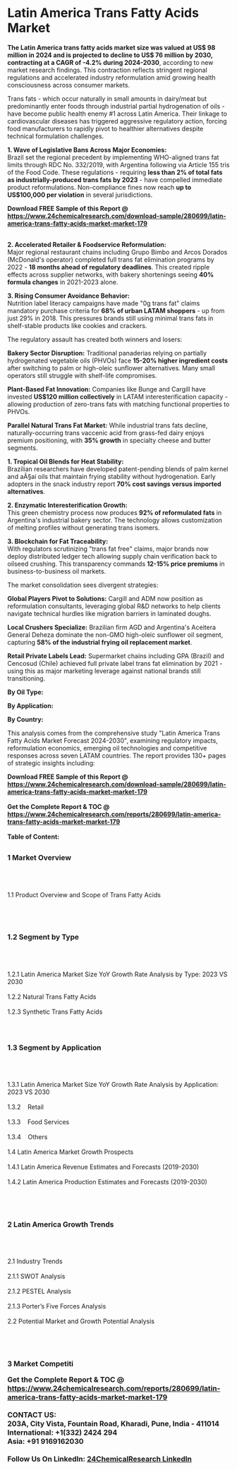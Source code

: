 <h1>Latin America Trans Fatty Acids Market</h1><p><strong>The Latin America trans fatty acids market size was valued at US$ 98 million in 2024
    and is projected to decline to US$ 76 million by 2030, contracting at a CAGR of -4.2%
    during 2024-2030</strong>, according to new market research findings. This contraction reflects
    stringent regional regulations and accelerated industry reformulation amid growing
    health consciousness across consumer markets.</p><p>Trans fats - which occur naturally in small amounts in dairy/meat but predominantly enter
    foods through industrial partial hydrogenation of oils - have become public health
    enemy #1 across Latin America. Their linkage to cardiovascular diseases has triggered
    aggressive regulatory action, forcing food manufacturers to rapidly pivot to healthier
    alternatives despite technical formulation challenges.</p><p><strong>1. Wave of Legislative Bans Across Major Economies:</strong><br>
Brazil set the regional precedent by implementing WHO-aligned trans fat limits through
RDC No. 332/2019, with Argentina following via Article 155 tris of the Food Code. These
regulations - requiring <strong>less than 2% of total fats as industrially-produced trans fats by 2023</strong> -
have compelled immediate product reformulations. Non-compliance fines now reach
<strong>up to US$100,000 per violation</strong> in several jurisdictions.</p><div><b>Download FREE Sample of this Report @ 
            <a href="https://www.24chemicalresearch.com/download-sample/280699/latin-america-trans-fatty-acids-market-market-179">
            https://www.24chemicalresearch.com/download-sample/280699/latin-america-trans-fatty-acids-market-market-179</a></b></div><br><p><strong>2. Accelerated Retailer &amp; Foodservice Reformulation:</strong><br>
Major regional restaurant chains including Grupo Bimbo and Arcos Dorados (McDonald's
operator) completed full trans fat elimination programs by 2022 - <strong>18 months ahead of
regulatory deadlines</strong>. This created ripple effects across supplier networks, with bakery
shortenings seeing <strong>40% formula changes</strong> in 2021-2023 alone.</p><p><strong>3. Rising Consumer Avoidance Behavior:</strong><br>
Nutrition label literacy campaigns have made "0g trans fat" claims mandatory purchase
criteria for <strong>68% of urban LATAM shoppers</strong> - up from just 29% in 2018. This pressures brands
still using minimal trans fats in shelf-stable products like cookies and crackers.</p><p>The regulatory assault has created both winners and losers:</p><p><strong>Bakery Sector Disruption:</strong> Traditional panaderias relying on partially hydrogenated
        vegetable oils (PHVOs) face <strong>15-20% higher ingredient costs</strong> after switching to palm
        or high-oleic sunflower alternatives. Many small operators still struggle with
        shelf-life compromises.</p><p><strong>Plant-Based Fat Innovation:</strong> Companies like Bunge and Cargill have invested
        <strong>US$120 million collectively</strong> in LATAM interesterification capacity - allowing
        production of zero-trans fats with matching functional properties to PHVOs.</p><p><strong>Parallel Natural Trans Fat Market:</strong> While industrial trans fats decline, naturally-occurring
        trans vaccenic acid from grass-fed dairy enjoys premium positioning, with
        <strong>35% growth</strong> in specialty cheese and butter segments.</p><p><strong>1. Tropical Oil Blends for Heat Stability:</strong><br>
Brazilian researchers have developed patent-pending blends of palm kernel and aÃ§ai oils
that maintain frying stability without hydrogenation. Early adopters in the snack industry
report <strong>70% cost savings versus imported alternatives</strong>.</p><p><strong>2. Enzymatic Interesterification Growth:</strong><br>
This green chemistry process now produces <strong>92% of reformulated fats</strong> in Argentina's
industrial bakery sector. The technology allows customization of melting profiles without
generating trans isomers.</p><p><strong>3. Blockchain for Fat Traceability:</strong><br>
With regulators scrutinizing "trans fat free" claims, major brands now deploy distributed
ledger tech allowing supply chain verification back to oilseed crushing. This transparency
commands <strong>12-15% price premiums</strong> in business-to-business oil markets.</p><p>The market consolidation sees divergent strategies:</p><p><strong>Global Players Pivot to Solutions:</strong> Cargill and ADM now position as reformulation consultants,
        leveraging global R&amp;D networks to help clients navigate technical hurdles like
        migration barriers in laminated doughs.</p><p><strong>Local Crushers Specialize:</strong> Brazilian firm AGD and Argentina's Aceitera General Deheza
        dominate the non-GMO high-oleic sunflower oil segment, capturing <strong>58% of the
        industrial frying oil replacement market</strong>.</p><p><strong>Retail Private Labels Lead:</strong> Supermarket chains including GPA (Brazil) and Cencosud
        (Chile) achieved full private label trans fat elimination by 2021 - using this as major
        marketing leverage against national brands still transitioning.</p><p><strong>By Oil Type:</strong></p><p><strong>By Application:</strong></p><p><strong>By Country:</strong></p><p>This analysis comes from the comprehensive study "Latin America Trans Fatty Acids
Market Forecast 2024-2030", examining regulatory impacts, reformulation economics,
emerging oil technologies and competitive responses across seven LATAM countries.
The report provides 130+ pages of strategic insights including:</p><div><b>Download FREE Sample of this Report @ 
            <a href="https://www.24chemicalresearch.com/download-sample/280699/latin-america-trans-fatty-acids-market-market-179">
            https://www.24chemicalresearch.com/download-sample/280699/latin-america-trans-fatty-acids-market-market-179</a></b></div><br><div><b>Get the Complete Report & TOC @ 
            <a href="https://www.24chemicalresearch.com/reports/280699/latin-america-trans-fatty-acids-market-market-179">
            https://www.24chemicalresearch.com/reports/280699/latin-america-trans-fatty-acids-market-market-179</a></b></div><br>
            <b>Table of Content:</b><p><h2><span style="font-size:16px"><strong>1 Market Overview&nbsp;&nbsp; &nbsp;</strong></span></h2><br />
<br />
<p>1.1 Product Overview and Scope of Trans Fatty Acids&nbsp;</p><br />
<br />
<h2><strong><span style="font-size:16px">1.2 Segment by Type&nbsp;&nbsp; &nbsp;</span></strong></h2><br />
<br />
<p>1.2.1 Latin America Market Size YoY Growth Rate Analysis by Type: 2023 VS 2030&nbsp;&nbsp; &nbsp;<br /><br />
1.2.2 Natural Trans Fatty Acids&nbsp;&nbsp; &nbsp;<br /><br />
1.2.3 Synthetic Trans Fatty Acids<br /><br />
<br />
<h2><span style="font-size:16px"><strong>1.3 Segment by Application&nbsp;&nbsp;</strong></span></h2><br />
<br />
<p>1.3.1 Latin America Market Size YoY Growth Rate Analysis by Application: 2023 VS 2030&nbsp;&nbsp; &nbsp;<br /><br />
1.3.2&nbsp;&nbsp; &nbsp;Retail<br /><br />
1.3.3&nbsp;&nbsp; &nbsp;Food Services<br /><br />
1.3.4&nbsp;&nbsp; &nbsp;Others<br /><br />
1.4 Latin America Market Growth Prospects&nbsp;&nbsp; &nbsp;<br /><br />
1.4.1 Latin America Revenue Estimates and Forecasts (2019-2030)&nbsp;&nbsp; &nbsp;<br /><br />
1.4.2 Latin America Production Estimates and Forecasts (2019-2030)&nbsp;&nbsp;</p><br />
<br />
<h2><span style="font-size:16px"><strong>2 Latin America Growth Trends&nbsp;&nbsp; &nbsp;</strong></span></h2><br />
<br />
<p>2.1 Industry Trends&nbsp;&nbsp; &nbsp;<br /><br />
2.1.1 SWOT Analysis&nbsp;&nbsp; &nbsp;<br /><br />
2.1.2 PESTEL Analysis&nbsp;&nbsp; &nbsp;<br /><br />
2.1.3 Porter&rsquo;s Five Forces Analysis&nbsp;&nbsp; &nbsp;<br /><br />
2.2 Potential Market and Growth Potential Analysis&nbsp;&nbsp; &nbsp;</p><br />
<br />
<h2><span style="font-size:16px"><strong>3 Market Competiti</p><div><b>Get the Complete Report & TOC @ 
            <a href="https://www.24chemicalresearch.com/reports/280699/latin-america-trans-fatty-acids-market-market-179">
            https://www.24chemicalresearch.com/reports/280699/latin-america-trans-fatty-acids-market-market-179</a></b></div><br><b>CONTACT US:</b><br>
            203A, City Vista, Fountain Road, Kharadi, Pune, India - 411014<br>
            International: +1(332) 2424 294<br>
            Asia: +91 9169162030 <br><br>
            Follow Us On LinkedIn: <a href="https://www.linkedin.com/company/24chemicalresearch/">24ChemicalResearch LinkedIn</a>